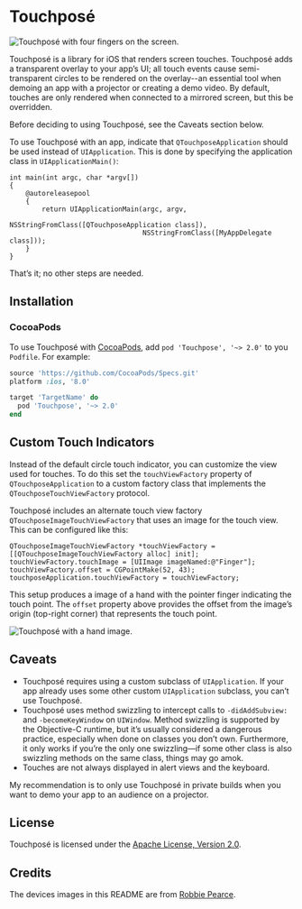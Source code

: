 # Touchposé

![Touchposé with four fingers on the screen.](Touchpose.png)

Touchposé is a library for iOS that renders screen touches. Touchposé
adds a transparent overlay to your app’s UI; all touch events cause
semi-transparent circles to be rendered on the overlay--an essential
tool when demoing an app with a projector or creating a demo video. By
default, touches are only rendered when connected to a mirrored
screen, but this be overridden.

Before deciding to using Touchposé, see the Caveats section below.

To use Touchposé with an app, indicate that `QTouchposeApplication`
should be used instead of `UIApplication`. This is done by specifying
the application class in `UIApplicationMain()`:

```objc
int main(int argc, char *argv[])
{
    @autoreleasepool
    {
        return UIApplicationMain(argc, argv,
                                 NSStringFromClass([QTouchposeApplication class]),
                                 NSStringFromClass([MyAppDelegate class]));
    }
}
```

That’s it; no other steps are needed.

## Installation

### CocoaPods

To use Touchposé with [CocoaPods](https://cocoapods.org), add `pod
'Touchpose', '~> 2.0'` to you `Podfile`. For example:

```ruby
source 'https://github.com/CocoaPods/Specs.git'
platform :ios, '8.0'

target 'TargetName' do
  pod 'Touchpose', '~> 2.0'
end
```

## Custom Touch Indicators

Instead of the default circle touch indicator, you can customize the
view used for touches. To do this set the `touchViewFactory` property
of `QTouchposeApplication` to a custom factory class that implements
the `QTouchposeTouchViewFactory` protocol.

Touchposé includes an alternate touch view factory
`QTouchposeImageTouchViewFactory` that uses an image for the touch
view. This can be configured like this:

```objc
QTouchposeImageTouchViewFactory *touchViewFactory = [[QTouchposeImageTouchViewFactory alloc] init];
touchViewFactory.touchImage = [UIImage imageNamed:@"Finger"];
touchViewFactory.offset = CGPointMake(52, 43);
touchposeApplication.touchViewFactory = touchViewFactory;

```

This setup produces a image of a hand with the pointer finger
indicating the touch point. The `offset` property above provides the
offset from the image’s origin (top-right corner) that represents the
touch point.

![Touchposé with a hand image.](TouchposeHand.png)

## Caveats

- Touchposé requires using a custom subclass of `UIApplication`. If
  your app already uses some other custom `UIApplication` subclass,
  you can’t use Touchposé.
- Touchposé uses method swizzling to intercept calls to
  `-didAddSubview:` and `-becomeKeyWindow` on `UIWindow`. Method
  swizzling is supported by the Objective-C runtime, but it’s usually
  considered a dangerous practice, especially when done on classes you
  don’t own. Furthermore, it only works if you’re the only one
  swizzling—if some other class is also swizzling methods on the same
  class, things may go amok.
- Touches are not always displayed in alert views and the keyboard.

My recommendation is to only use Touchposé in private builds when you
want to demo your app to an audience on a projector.

## License

Touchposé is licensed under the
[Apache License, Version 2.0](http://www.apache.org/licenses/LICENSE-2.0.html).

## Credits

The devices images in this README are from
[Robbie Pearce](http://robbiepearce.com/devices).

